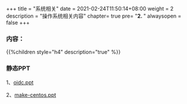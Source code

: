 +++
title = "系统相关"
date =  2021-02-24T11:50:14+08:00
weight = 2
description = "操作系统相关内容"
chapter= true
pre= "<b>2. </b>"
alwaysopen = false
+++


### 内容：

{{%children style="h4" description="true" %}}



### 静态PPT

1、[oidc.ppt](/ppt/oauth.html)

2、[make-centos.ppt](/ppt/make-centos.html)
